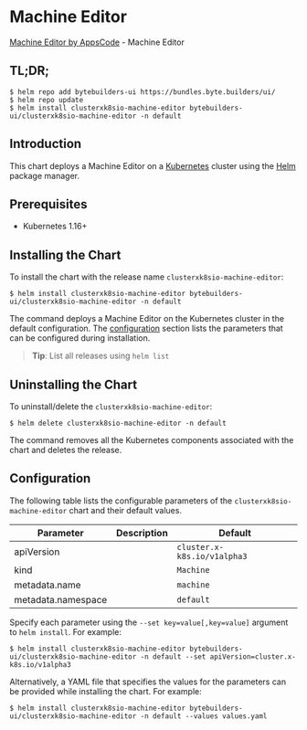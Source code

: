 # Machine Editor

[Machine Editor by AppsCode](https://byte.builders) - Machine Editor

## TL;DR;

```console
$ helm repo add bytebuilders-ui https://bundles.byte.builders/ui/
$ helm repo update
$ helm install clusterxk8sio-machine-editor bytebuilders-ui/clusterxk8sio-machine-editor -n default
```

## Introduction

This chart deploys a Machine Editor on a [Kubernetes](http://kubernetes.io) cluster using the [Helm](https://helm.sh) package manager.

## Prerequisites

- Kubernetes 1.16+

## Installing the Chart

To install the chart with the release name `clusterxk8sio-machine-editor`:

```console
$ helm install clusterxk8sio-machine-editor bytebuilders-ui/clusterxk8sio-machine-editor -n default
```

The command deploys a Machine Editor on the Kubernetes cluster in the default configuration. The [configuration](#configuration) section lists the parameters that can be configured during installation.

> **Tip**: List all releases using `helm list`

## Uninstalling the Chart

To uninstall/delete the `clusterxk8sio-machine-editor`:

```console
$ helm delete clusterxk8sio-machine-editor -n default
```

The command removes all the Kubernetes components associated with the chart and deletes the release.

## Configuration

The following table lists the configurable parameters of the `clusterxk8sio-machine-editor` chart and their default values.

|     Parameter      | Description |           Default           |
|--------------------|-------------|-----------------------------|
| apiVersion         |             | `cluster.x-k8s.io/v1alpha3` |
| kind               |             | `Machine`                   |
| metadata.name      |             | `machine`                   |
| metadata.namespace |             | `default`                   |


Specify each parameter using the `--set key=value[,key=value]` argument to `helm install`. For example:

```console
$ helm install clusterxk8sio-machine-editor bytebuilders-ui/clusterxk8sio-machine-editor -n default --set apiVersion=cluster.x-k8s.io/v1alpha3
```

Alternatively, a YAML file that specifies the values for the parameters can be provided while
installing the chart. For example:

```console
$ helm install clusterxk8sio-machine-editor bytebuilders-ui/clusterxk8sio-machine-editor -n default --values values.yaml
```
